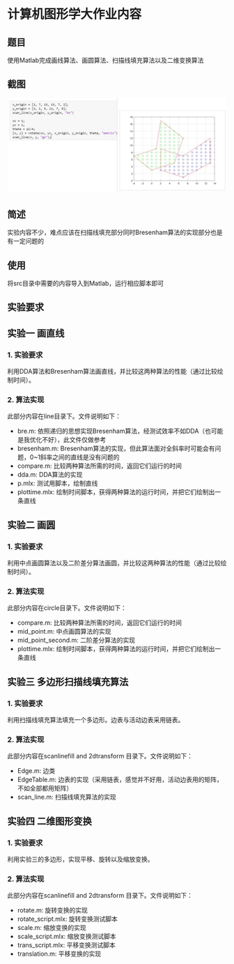 # 计算机图形学大作业内容

##  **题目**

使用Matlab完成画线算法、画圆算法、扫描线填充算法以及二维变换算法

## 截图

![](/ComputerGraphics/example/rotate.jpg)

## **简述**

实验内容不少，难点应该在扫描线填充部分同时Bresenham算法的实现部分也是有一定问题的​

## **使用**

将src目录中需要的内容导入到Matlab，运行相应脚本即可

## **实验要求**

## 实验一 画直线

### 1. 实验要求

利用DDA算法和Bresenham算法画直线，并比较这两种算法的性能（通过比较绘制时间）。

### 2. 算法实现

此部分内容在line目录下。文件说明如下：

* bre.m: 依照递归的思想实现Bresenham算法，经测试效率不如DDA（也可能是我优化不好），此文件仅做参考
* bresenham.m: Bresenham算法的实现，但此算法面对全斜率时可能会有问题，0~1斜率之间的直线是没有问题的
* compare.m: 比较两种算法所需的时间，返回它们运行的时间
* dda.m: DDA算法的实现
* p.mlx: 测试用脚本，绘制直线
* plottime.mlx: 绘制时间脚本，获得两种算法的运行时间，并把它们绘制出一条直线

## 实验二 画圆

### 1. 实验要求

利用中点画圆算法以及二阶差分算法画圆，并比较这两种算法的性能（通过比较绘制时间）。

### 2. 算法实现

此部分内容在circle目录下。文件说明如下：

* compare.m: 比较两种算法所需的时间，返回它们运行的时间
* mid_point.m: 中点画圆算法的实现
* mid_point_second.m: 二阶差分算法的实现
* plottime.mlx: 绘制时间脚本，获得两种算法的运行时间，并把它们绘制出一条直线

## 实验三 多边形扫描线填充算法

### 1. 实验要求

利用扫描线填充算法填充一个多边形。边表与活动边表采用链表。

### 2. 算法实现

此部分内容在scanlinefill and 2dtransform 目录下。文件说明如下：

* Edge.m: 边类
* EdgeTable.m: 边表的实现（采用链表，感觉并不好用，活动边表用的矩阵，不如全部都用矩阵）
* scan_line.m: 扫描线填充算法的实现

## 实验四 二维图形变换

### 1. 实验要求

利用实验三的多边形，实现平移、旋转以及缩放变换。

### 2. 算法实现

此部分内容在scanlinefill and 2dtransform 目录下。文件说明如下：

* rotate.m: 旋转变换的实现
* rotate_script.mlx: 旋转变换测试脚本
* scale.m: 缩放变换的实现
* scale_script.mlx: 缩放变换测试脚本
* trans_script.mlx: 平移变换测试脚本
* translation.m: 平移变换的实现

